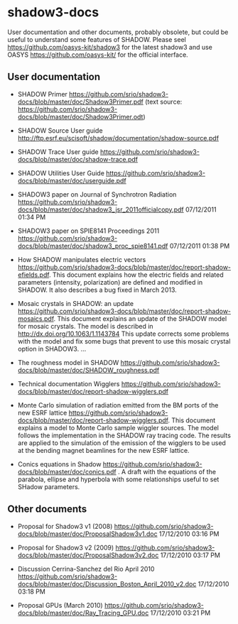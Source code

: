 # shadow3-docs

User documentation and other documents, probably obsolete, but could be useful to understand some features of SHADOW. Please seel https://github.com/oasys-kit/shadow3 for the latest shadow3 and use OASYS https://github.com/oasys-kit/ for the official interface. 

User documentation
------------------

- SHADOW Primer  https://github.com/srio/shadow3-docs/blob/master/doc/Shadow3Primer.pdf (text source: https://github.com/srio/shadow3-docs/blob/master/doc/Shadow3Primer.odt)

- SHADOW Source User guide http://ftp.esrf.eu/scisoft/shadow/documentation/shadow-source.pdf

- SHADOW Trace User guide https://github.com/srio/shadow3-docs/blob/master/doc/shadow-trace.pdf

- SHADOW Utilities User Guide https://github.com/srio/shadow3-docs/blob/master/doc/userguide.pdf

- SHADOW3 paper on Journal of Synchrotron Radiation https://github.com/srio/shadow3-docs/blob/master/doc/shadow3_jsr_2011officialcopy.pdf
07/12/2011 01:34 PM

- SHADOW3 paper on SPIE8141 Proceedings 2011 https://github.com/srio/shadow3-docs/blob/master/doc/shadow3_proc_spie8141.pdf
07/12/2011 01:38 PM

- How SHADOW manipulates electric vectors https://github.com/srio/shadow3-docs/blob/master/doc/report-shadow-efields.pdf. This document explains how the electric fields and related parameters (intensity, polarization) are defined and modified in SHADOW. It also describes a bug fixed in March 2013.

- Mosaic crystals in SHADOW: an update https://github.com/srio/shadow3-docs/blob/master/doc/report-shadow-mosaics.pdf. This document explains an update of the SHADOW model for mosaic crystals. The model is described in http://dx.doi.org/10.1063/1.1143784 This update corrects some problems with the model and fix some bugs that prevent to use this mosaic crystal option in SHADOW3. ...

- The roughness model in SHADOW https://github.com/srio/shadow3-docs/blob/master/doc/SHADOW_roughness.pdf

- Technical documentation Wigglers https://github.com/srio/shadow3-docs/blob/master/doc/report-shadow-wigglers.pdf

- Monte Carlo simulation of radiation emitted from the BM ports of the new ESRF lattice https://github.com/srio/shadow3-docs/blob/master/doc/report-shadow-wigglers.pdf. This document explains a model to Monte Carlo sample wiggler sources. The model follows the implementation in the SHADOW ray tracing code. The results are applied to the simulation of the emission of the wigglers to be used at the bending magnet beamlines for the new ESRF lattice.

- Conics equations in Shadow https://github.com/srio/shadow3-docs/blob/master/doc/conics.pdf . A draft with the equations of the parabola, ellipse and hyperbola with some relationships useful to set SHadow parameters.  


Other documents 
---------------
- Proposal for Shadow3 v1 (2008) https://github.com/srio/shadow3-docs/blob/master/doc/ProposalShadow3v1.doc
17/12/2010 03:16 PM

- Proposal for Shadow3 v2 (2009) https://github.com/srio/shadow3-docs/blob/master/doc/ProposalShadow3v2.doc
17/12/2010 03:17 PM

- Discussion Cerrina-Sanchez del Rio April 2010 https://github.com/srio/shadow3-docs/blob/master/doc/Discussion_Boston_April_2010_v2.doc
17/12/2010 03:18 PM

- Proposal GPUs (March 2010) https://github.com/srio/shadow3-docs/blob/master/doc/Ray_Tracing_GPU.doc
17/12/2010 03:21 PM

